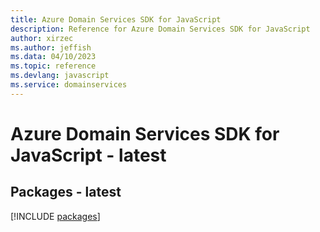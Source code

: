 ```yaml
---
title: Azure Domain Services SDK for JavaScript
description: Reference for Azure Domain Services SDK for JavaScript
author: xirzec
ms.author: jeffish
ms.data: 04/10/2023
ms.topic: reference
ms.devlang: javascript
ms.service: domainservices
---
```

# Azure Domain Services SDK for JavaScript - latest
## Packages - latest
[!INCLUDE [packages](domain-services-index.md)]